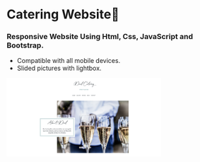 # Catering Website🥙

### Responsive Website Using Html, Css, JavaScript and Bootstrap.

- Compatible with all mobile devices. 
- Slided pictures with lightbox.

<img src="./README_images/ScreenImg-1.png" style="display: inline-block; max-width: 350px">
